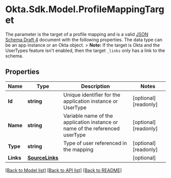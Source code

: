 # Okta.Sdk.Model.ProfileMappingTarget
The parameter is the target of a profile mapping and is a valid [JSON Schema Draft 4](https://datatracker.ietf.org/doc/html/draft-zyp-json-schema-04) document with the following properties. The data type can be an app instance or an Okta object.   > **Note:** If the target is Okta and the UserTypes feature isn't enabled, then the target `_links` only has a link to the schema.

## Properties

Name | Type | Description | Notes
------------ | ------------- | ------------- | -------------
**Id** | **string** | Unique identifier for the application instance or UserType | [optional] [readonly] 
**Name** | **string** | Variable name of the application instance or name of the referenced userType | [optional] [readonly] 
**Type** | **string** | Type of user referenced in the mapping | [optional] [readonly] 
**Links** | [**SourceLinks**](SourceLinks.md) |  | [optional] 

[[Back to Model list]](../README.md#documentation-for-models) [[Back to API list]](../README.md#documentation-for-api-endpoints) [[Back to README]](../README.md)

